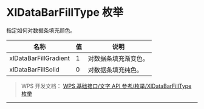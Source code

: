 # XlDataBarFillType 枚举

指定如何对数据条填充颜色。

| 名称                  | 值  | 说明                 |
|-----------------------|-----|----------------------|
| xlDataBarFillGradient | 1   | 对数据条填充渐变色。 |
| xlDataBarFillSolid    | 0   | 对数据条填充纯色。   |

> WPS 开发文档： [WPS 基础接口/文字 API 参考/枚举/XlDataBarFillType 枚举](https://qn.cache.wpscdn.cn/encs/doc/office_v19/topics/WPS%20%E5%9F%BA%E7%A1%80%E6%8E%A5%E5%8F%A3/%E6%96%87%E5%AD%97%20API%20%E5%8F%82%E8%80%83/%E6%9E%9A%E4%B8%BE/XlDataBarFillType%20%E6%9E%9A%E4%B8%BE.html)

------------------------------------------------------------------------

